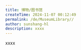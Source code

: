 ```yaml
---
title: 博物/图书馆
createTime: 2024-11-07 00:12:49
permalink: /de/MuseumLibrary//
author: sunshang-hl
description: xxxx
---
```


xxxx